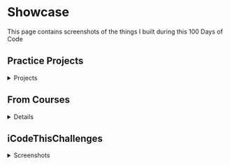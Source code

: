 # Showcase

This page contains screenshots of the things I built during this 100 Days of Code

## Practice Projects
<details>
 <Summary>Projects</Summary>
 
 ---
 
 These are projects that I completed during this time to explore new tools and technologies. I've found that often 
 the best way to understand the pros and cons of a given tool, language, or framework is to just build something and 
 see what the experience is like. Therefore, I completed a few projects to explore some new tools and technologies. 
 I frequently explored multiple on the same project.

 ### Layer of the Ancients

 #### Summary

 - directory: [/courses/character_manager](/courses/character_manager)
 - technologies explored:
   -  GraphQL
   -  Typescript
   -  MongoDB
   -  MaterialUI

#### What it does

 Essentially LotA is a D&D character tracker. The general vision was Github for D&D characters. You could create, 
 edit, and delete your own characters. You could also explore other people's characters, fork them, and modify them 
 for your self. It has a full auth system, searching, light / dark modes, file handling and uploading, 
 and entity ownership and transfer.

 #### After Thoughts
 
 This is probably the largest project I worked on. It also has the most new technologies explored. Truth be told, 
 I probably will not build another project this large for 100 days of code because it took about 55% of my time, 
 which was time I could have spent exploring these things individually and gaining a better understanding of each. 
 Still, I learned quite a bit, and the project itself now serves as an example of doing many things. Material UI is
 now standard for my projects. I am typically not a fan of GraphQL after the project because auth gets *very* **very** 
 complex. It's great for the frontend, but adds quite a bit of effort on the backend. I am now a major advocate for
 Mongo in specific situations where data structure is not incredibly consistent. I found Typescript solves many 
 problems that I typically don't have. I largely maintain that it is something that helps a lot with large projects,
 but smaller ones are probably less benefited by it.

 #### Screenshots

 ![Login](https://github.com/user-attachments/assets/8add53de-4367-401f-b16b-6eb4803051c7)

 ![Character View](https://github.com/user-attachments/assets/c6afc830-6a99-4d84-8a4b-2fe206ca0c12)

 ![Character Editing](https://github.com/user-attachments/assets/fc5791c4-c137-494d-b50e-7d9dd4baa8aa)

 ![Searching](https://github.com/user-attachments/assets/acfb6037-4e90-420c-a4ca-ae8684d5576b)

 ![Character View Dark Mode](https://github.com/user-attachments/assets/66cf9911-2b22-4cec-829b-79966e2bd194)

</details>

## From Courses
<details>
 <Summary>Details</Summary>
 _screenshots will go here_
</details>

## iCodeThisChallenges
<details>
 <Summary>Screenshots</Summary>
 
 ---
 
 These are all pure HTML & CSS chanlenges where I use a picture from [iCodeThis](https://icodethis.com/) of a UI 
 challenge and try to replicate it as closely as possible in HTML and CSS. Any lack of fidelity to the original
 or any oddities are largely explained by the fact that I kept to a strict hour for these. That was part of the 
 challenge. So the goal:

 **Replicate the original image as closely as possible in HTML and CSS in an hour or less**
 
 ### 2/14/24
 ![icodethis 2-14-24](https://github.com/user-attachments/assets/7dc7de43-d815-40d3-a187-48ae662db767)

### 2/13/24
![icodethis 2-13-24](https://github.com/agbrettpittman/100DaysOfCode2023_2/assets/65371971/ca79f7c0-82bc-4a83-8b7e-aaa6e1b4d699)

### 2/3/24
![icodethis 2-3-24](https://github.com/user-attachments/assets/281a60d4-bfcf-4dc4-8e97-5a1f5f5a2135)

### 12/1/24
No picture of the original was gathered for this

![icodethis 2-3-24](https://github.com/user-attachments/assets/7d2f2792-7572-4da2-ac84-25d1ec251f61)

### 11/29/23
No picture of the original was gathered for this

![icodethis 11-29-23](https://github.com/user-attachments/assets/570edafe-ce00-4177-bffe-334cba44ad30)

### 11/13/23
No picture of the original was gathered for this

![icodethis 11-13-23](https://github.com/user-attachments/assets/af55d6f1-4e26-4e48-b5b3-382db3318597)


</details>
